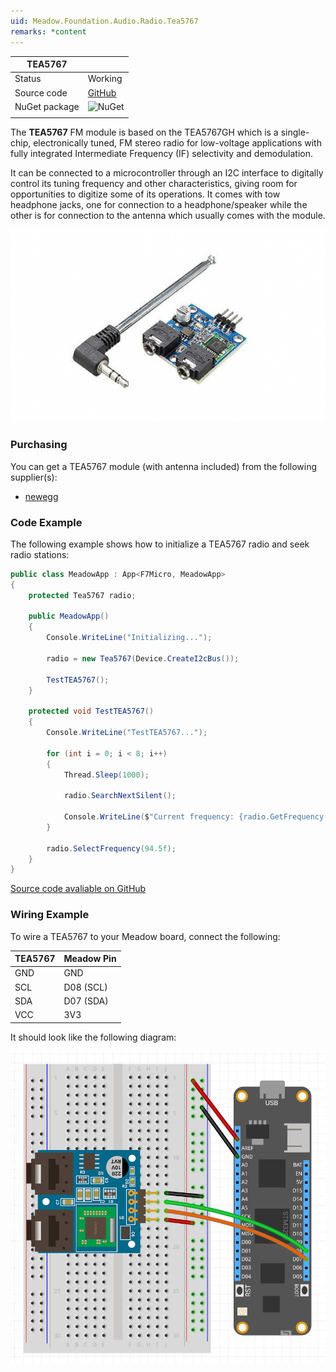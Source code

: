 ```yaml
---
uid: Meadow.Foundation.Audio.Radio.Tea5767
remarks: *content
---
```


| TEA5767 |             |
|---------|-------------|
| Status        | Working             |
| Source code        | [GitHub](https://github.com/WildernessLabs/Meadow.Foundation/tree/master/Source/Meadow.Foundation.Peripherals/Audio.Radio.Tea5767)            |
| NuGet package      | ![NuGet](https://img.shields.io/nuget/v/Meadow.Foundation.Audio.Radio.TEA5767.svg?label=NuGet)
| | |

The **TEA5767** FM module is based on the TEA5767GH which is a single-chip, electronically tuned, FM stereo radio for low-voltage applications with fully integrated Intermediate Frequency (IF) selectivity and demodulation. 

It can be connected to a microcontroller through an I2C interface to digitally control its tuning frequency and other characteristics, giving room for opportunities to digitize some of its operations. It comes with tow headphone jacks, one for connection to a headphone/speaker while the other is for connection to the antenna which usually comes with the module.

![](../../API_Assets/Meadow.Foundation.Audio.Radio.Tea5767/TEA5767.png)

### Purchasing

You can get a TEA5767 module (with antenna included) from the following supplier(s):

* [newegg](https://www.newegg.ca/p/2S7-01JA-0KY52?item=9SIAJHJ8XC0373&source=region&nm_mc=knc-googleadwordscamkpl-pc&cm_mmc=knc-googleadwordscamkpl-pc-_-pla-lyx+tech+ltd-_-gadgets-_-9SIAJHJ8XC0373&gclid=Cj0KCQjwoKzsBRC5ARIsAITcwXFdQwVcwKklE8IqlrxY8GWLK0dcccGzBlp7OGjuNijObuUBybiqWuwaAqjwEALw_wcB)

### Code Example

The following example shows how to initialize a TEA5767 radio and seek radio stations:

```csharp
public class MeadowApp : App<F7Micro, MeadowApp>
{
    protected Tea5767 radio;

    public MeadowApp()
    {
        Console.WriteLine("Initializing...");
        
        radio = new Tea5767(Device.CreateI2cBus());

        TestTEA5767();
    }

    protected void TestTEA5767() 
    {
        Console.WriteLine("TestTEA5767...");

        for (int i = 0; i < 8; i++)
        {
            Thread.Sleep(1000);

            radio.SearchNextSilent();

            Console.WriteLine($"Current frequency: {radio.GetFrequency()}");
        }

        radio.SelectFrequency(94.5f);
    }
}
```

[Source code avaliable on GitHub](
https://github.com/WildernessLabs/Meadow.Foundation/tree/master/Source/Meadow.Foundation.Peripherals/Audio.Radio.Tea5767/Samples/Audio.Radio.TEA5767_Sample) 

### Wiring Example

To wire a TEA5767 to your Meadow board, connect the following:

| TEA5767 | Meadow Pin  |
|---------|-------------|
| GND     | GND         |
| SCL     | D08 (SCL)   |
| SDA     | D07 (SDA)   |
| VCC     | 3V3         |

It should look like the following diagram:

![](../../API_Assets/Meadow.Foundation.Audio.Radio.Tea5767/TEA5767_Frizzing.png)
